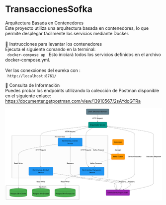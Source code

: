 # TransaccionesSofka

Arquitectura Basada en Contenedores<br>
Este proyecto utiliza una arquitectura basada en contenedores, lo que permite desplegar fácilmente los servicios mediante Docker.<br>
<br>
🚀 Instrucciones para levantar los contenedores<br>
Ejecuta el siguiente comando en la terminal:<br>
<code>
docker-compose up
</code>
Esto iniciará todos los servicios definidos en el archivo docker-compose.yml.<br>
<br>
Ver las conexxiones del eureka con :<br>
<code>
http://localhost:8761/
</code>

📌 Consulta de Información<br>
Puedes probar los endpoints utilizando la colección de Postman disponible en el siguiente enlace:<br>
https://documenter.getpostman.com/view/13910567/2sAYdoGTRa

![Logo](https://github.com/jhtc5898/TransaccionesSofka/blob/main/diagram.png)
